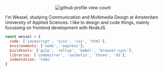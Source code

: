 <p align="center">
  <img id="github-profile-view-count" src="https://enm2zdt9nlhkk9n.m.pipedream.net" alt="github profile view count">
</p>

I'm Wessel, studying Communication and Multimedia Design at Amsterdam University of Applied Sciences. I like to design and code things, mainly focussing on frontend development with NodeJS.

```js
const wessel = {
  code: ['javascript', 'scss', 'css', 'html'],
  environments: ['node', 'express'],
  buildtools: ['gulp', 'rollup', 'babel', 'browser-sync'],
  libraries: ['codemirror', 'socketio', 'three', 'd3'],
  indentation: 'tabs'
}
```
